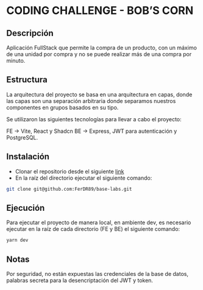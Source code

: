 # CODING CHALLENGE - BOB’S CORN

## Descripción

Aplicación FullStack que permite la compra de un producto, con un máximo de una unidad por compra y no se puede realizar más de una compra por minuto.

## Estructura

La arquitectura del proyecto se basa en una arquitectura en capas, donde las capas son una separación arbitraria donde separamos nuestros componentes en grupos basados en su tipo.

Se utilizaron las siguientes tecnologías para llevar a cabo el proyecto:

FE -> Vite, React y Shadcn
BE -> Express, JWT para autenticación y PostgreSQL.

## Instalación

- Clonar el repositorio desde el siguiente [link](https://github.com/FerDR89/eldar-challenge)
- En la raíz del directorio ejecutar el siguiente comando:

```bash
git clone git@github.com:FerDR89/base-labs.git
```

## Ejecución

Para ejecutar el proyecto de manera local, en ambiente dev, es necesario ejecutar en la raíz de cada directorio (FE y BE) el siguiente comando:

```bash
yarn dev
```

## Notas

Por seguridad, no están expuestas las credenciales de la base de datos, palabras secreta para la desencriptación del JWT y token.
